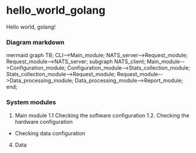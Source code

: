 # hello_world_golang
Hello world, golang!
### Diagram markdown
mermaid
graph TB; 
  CLI-->Main_module;
  NATS_server-->Request_module;
  Request_module-->NATS_server;
  subgraph NATS_client; 
    Main_module-->Configuration_module; 
    Configuration_module-->Stats_collection_module;
      Stats_collection_module-->Request_module;
      Request_module-->Data_processing_module;
      Data_processing_module-->Report_module;
end;

### System modules
1. Main module
  1.1 Checking the software configuration
  1.2. Checking the hardware configuration
  * Checking data configuration
  4. Data
